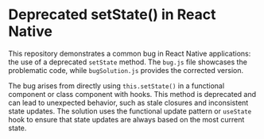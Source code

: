# Deprecated setState() in React Native

This repository demonstrates a common bug in React Native applications: the use of a deprecated `setState` method. The `bug.js` file showcases the problematic code, while `bugSolution.js` provides the corrected version.

The bug arises from directly using `this.setState()` in a functional component or class component with hooks. This method is deprecated and can lead to unexpected behavior, such as stale closures and inconsistent state updates.  The solution uses the functional update pattern or `useState` hook to ensure that state updates are always based on the most current state.